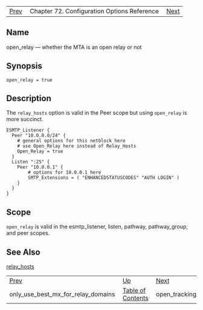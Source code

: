 |     |     |     |
| --- | --- | --- |
| [Prev](conf.ref.only_use_best_mx_for_relay_domains)  | Chapter 72. Configuration Options Reference |  [Next](config.open_tracking_enabled) |

<a name="conf.ref.open_relay"></a>
## Name

open_relay — whether the MTA is an open relay or not

## Synopsis

`open_relay = true`

<a name="idp25674064"></a>
## Description

The `relay_hosts` option is valid in the Peer scope but using `open_relay` is more succinct.

```
ESMTP_Listener {
  Peer "10.0.0.0/24" {
    # general options for this netblock here
    # use Open_Relay here instead of Relay_Hosts
    Open_Relay = true
  }
  Listen ":25" {
    Peer "10.0.0.1" {
        # options for 10.0.0.1 here
        SMTP_Extensions = ( "ENHANCEDSTATUSCODES" "AUTH LOGIN" )
    }
  }
}
```
<a name="idp25677536"></a>
## Scope

`open_relay` is valid in the esmtp_listener, listen, pathway, pathway_group, and peer scopes.

<a name="idp25679856"></a>
## See Also

[relay_hosts](conf.ref.relay_hosts "relay_hosts")

|     |     |     |
| --- | --- | --- |
| [Prev](conf.ref.only_use_best_mx_for_relay_domains)  | [Up](config.options.ref) |  [Next](config.open_tracking_enabled) |
| only_use_best_mx_for_relay_domains  | [Table of Contents](index) |  open_tracking_enabled |

